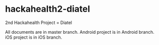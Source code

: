 # hackahealth2-diatel
2nd Hackahealth Project = Diatel

All documents are in master branch.
Android project is in Android branch.
iOS project is in iOS branch.
